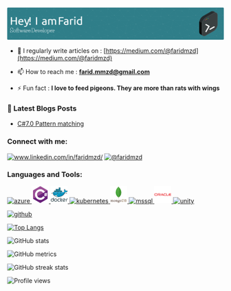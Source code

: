 ![Header](./github-header-image.png)

- 📝 I regularly write articles on : [https://medium.com/@faridmzd](https://medium.com/@faridmzd)

- 📫 How to reach me : **farid.mmzd@gmail.com**

- ⚡ Fun fact : **I love to feed pigeons. They are more than rats with wings**

### 📕 Latest Blogs Posts
<!-- BLOG-POST-LIST:START -->
- [C#7.0 Pattern matching](https://medium.com/@faridmzd/c-7-0-pattern-matching-25fbe599bd51?source=rss-5b558ccd6ecb------2)
<!-- BLOG-POST-LIST:END -->

<h3 align="left">Connect with me:</h3>
<p align="left">
<a href="www.linkedin.com/in/faridmzd/" target="blank"><img align="center" src="https://raw.githubusercontent.com/rahuldkjain/github-profile-readme-generator/master/src/images/icons/Social/linked-in-alt.svg" alt="www.linkedin.com/in/faridmzd/" height="30" width="40" /></a>
<a href="https://medium.com/@faridmzd" target="blank"><img align="center" src="https://raw.githubusercontent.com/rahuldkjain/github-profile-readme-generator/master/src/images/icons/Social/medium.svg" alt="@faridmzd" height="30" width="40" /></a>
</p>

<h3 align="left">Languages and Tools:</h3>
<p align="left"> <a href="https://azure.microsoft.com/en-in/" target="_blank" rel="noreferrer"> <img src="https://www.vectorlogo.zone/logos/microsoft_azure/microsoft_azure-icon.svg" alt="azure" width="40" height="40"/> </a> <a href="https://www.w3schools.com/cs/" target="_blank" rel="noreferrer"> <img src="https://raw.githubusercontent.com/devicons/devicon/master/icons/csharp/csharp-original.svg" alt="csharp" width="40" height="40"/> </a> <a href="https://www.docker.com/" target="_blank" rel="noreferrer"> <img src="https://raw.githubusercontent.com/devicons/devicon/master/icons/docker/docker-original-wordmark.svg" alt="docker" width="40" height="40"/> </a> <a href="https://kubernetes.io" target="_blank" rel="noreferrer"> <img src="https://www.vectorlogo.zone/logos/kubernetes/kubernetes-icon.svg" alt="kubernetes" width="40" height="40"/> </a> <a href="https://www.mongodb.com/" target="_blank" rel="noreferrer"> <img src="https://raw.githubusercontent.com/devicons/devicon/master/icons/mongodb/mongodb-original-wordmark.svg" alt="mongodb" width="40" height="40"/> </a> <a href="https://www.microsoft.com/en-us/sql-server" target="_blank" rel="noreferrer"> <img src="https://www.svgrepo.com/show/303229/microsoft-sql-server-logo.svg" alt="mssql" width="40" height="40"/> </a> <a href="https://www.oracle.com/" target="_blank" rel="noreferrer"> <img src="https://raw.githubusercontent.com/devicons/devicon/master/icons/oracle/oracle-original.svg" alt="oracle" width="40" height="40"/> </a> <a href="https://unity.com/" target="_blank" rel="noreferrer"> <img src="https://www.vectorlogo.zone/logos/unity3d/unity3d-icon.svg" alt="unity" width="40" height="40"/> </a> </p>

[<img src='https://cdn.jsdelivr.net/npm/simple-icons@3.0.1/icons/github.svg' alt='github' height='40'>](https://github.com/faridmzd)  

[![Top Langs](https://github-readme-stats.vercel.app/api/top-langs/?username=faridmzd)](https://github.com/anuraghazra/github-readme-stats)

![GitHub stats](https://github-readme-stats.vercel.app/api?username=faridmzd&show_icons=true&count_private=true)  

![GitHub metrics](https://metrics.lecoq.io/faridmzd)  

![GitHub streak stats](https://github-readme-streak-stats.herokuapp.com/?user=faridmzd)  

![Profile views](https://gpvc.arturio.dev/faridmzd)  
